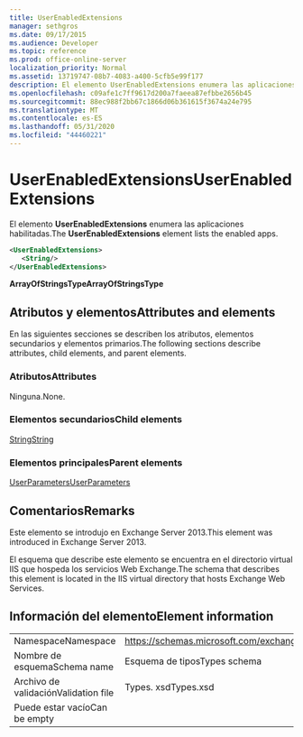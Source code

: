 ```yaml
---
title: UserEnabledExtensions
manager: sethgros
ms.date: 09/17/2015
ms.audience: Developer
ms.topic: reference
ms.prod: office-online-server
localization_priority: Normal
ms.assetid: 13719747-08b7-4083-a400-5cfb5e99f177
description: El elemento UserEnabledExtensions enumera las aplicaciones habilitadas.
ms.openlocfilehash: c09afe1c7ff9617d200a7faeea87efbbe2656b45
ms.sourcegitcommit: 88ec988f2bb67c1866d06b361615f3674a24e795
ms.translationtype: MT
ms.contentlocale: es-ES
ms.lasthandoff: 05/31/2020
ms.locfileid: "44460221"
---
```

# <a name="userenabledextensions"></a><span data-ttu-id="4f6f0-103">UserEnabledExtensions</span><span class="sxs-lookup"><span data-stu-id="4f6f0-103">UserEnabledExtensions</span></span>

<span data-ttu-id="4f6f0-104">El elemento **UserEnabledExtensions** enumera las aplicaciones habilitadas.</span><span class="sxs-lookup"><span data-stu-id="4f6f0-104">The **UserEnabledExtensions** element lists the enabled apps.</span></span> 
  
```XML
<UserEnabledExtensions>
   <String/>
</UserEnabledExtensions>
```

 <span data-ttu-id="4f6f0-105">**ArrayOfStringsType**</span><span class="sxs-lookup"><span data-stu-id="4f6f0-105">**ArrayOfStringsType**</span></span>
## <a name="attributes-and-elements"></a><span data-ttu-id="4f6f0-106">Atributos y elementos</span><span class="sxs-lookup"><span data-stu-id="4f6f0-106">Attributes and elements</span></span>

<span data-ttu-id="4f6f0-107">En las siguientes secciones se describen los atributos, elementos secundarios y elementos primarios.</span><span class="sxs-lookup"><span data-stu-id="4f6f0-107">The following sections describe attributes, child elements, and parent elements.</span></span>
  
### <a name="attributes"></a><span data-ttu-id="4f6f0-108">Atributos</span><span class="sxs-lookup"><span data-stu-id="4f6f0-108">Attributes</span></span>

<span data-ttu-id="4f6f0-109">Ninguna.</span><span class="sxs-lookup"><span data-stu-id="4f6f0-109">None.</span></span>
  
### <a name="child-elements"></a><span data-ttu-id="4f6f0-110">Elementos secundarios</span><span class="sxs-lookup"><span data-stu-id="4f6f0-110">Child elements</span></span>

[<span data-ttu-id="4f6f0-111">String</span><span class="sxs-lookup"><span data-stu-id="4f6f0-111">String</span></span>](string.md)
  
### <a name="parent-elements"></a><span data-ttu-id="4f6f0-112">Elementos principales</span><span class="sxs-lookup"><span data-stu-id="4f6f0-112">Parent elements</span></span>

[<span data-ttu-id="4f6f0-113">UserParameters</span><span class="sxs-lookup"><span data-stu-id="4f6f0-113">UserParameters</span></span>](userparameters.md)
  
## <a name="remarks"></a><span data-ttu-id="4f6f0-114">Comentarios</span><span class="sxs-lookup"><span data-stu-id="4f6f0-114">Remarks</span></span>

<span data-ttu-id="4f6f0-115">Este elemento se introdujo en Exchange Server 2013.</span><span class="sxs-lookup"><span data-stu-id="4f6f0-115">This element was introduced in Exchange Server 2013.</span></span>
  
<span data-ttu-id="4f6f0-116">El esquema que describe este elemento se encuentra en el directorio virtual IIS que hospeda los servicios Web Exchange.</span><span class="sxs-lookup"><span data-stu-id="4f6f0-116">The schema that describes this element is located in the IIS virtual directory that hosts Exchange Web Services.</span></span>
  
## <a name="element-information"></a><span data-ttu-id="4f6f0-117">Información del elemento</span><span class="sxs-lookup"><span data-stu-id="4f6f0-117">Element information</span></span>

|||
|:-----|:-----|
|<span data-ttu-id="4f6f0-118">Namespace</span><span class="sxs-lookup"><span data-stu-id="4f6f0-118">Namespace</span></span>  <br/> |https://schemas.microsoft.com/exchange/services/2006/types  <br/> |
|<span data-ttu-id="4f6f0-119">Nombre de esquema</span><span class="sxs-lookup"><span data-stu-id="4f6f0-119">Schema name</span></span>  <br/> |<span data-ttu-id="4f6f0-120">Esquema de tipos</span><span class="sxs-lookup"><span data-stu-id="4f6f0-120">Types schema</span></span>  <br/> |
|<span data-ttu-id="4f6f0-121">Archivo de validación</span><span class="sxs-lookup"><span data-stu-id="4f6f0-121">Validation file</span></span>  <br/> |<span data-ttu-id="4f6f0-122">Types. xsd</span><span class="sxs-lookup"><span data-stu-id="4f6f0-122">Types.xsd</span></span>  <br/> |
|<span data-ttu-id="4f6f0-123">Puede estar vacío</span><span class="sxs-lookup"><span data-stu-id="4f6f0-123">Can be empty</span></span>  <br/> ||
   


